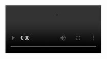 <html style="width: 100%;height:100%;">
<head>
<style>
body { position:absolute; top:0; bottom:0; right:0; left:0; }
table, th, td {
  border: 0px solid black;
}
img {width:auto; height:auto;}
</style>
</head>
<body>
  <video controls>
    <source src="../ZSSRGAN/data/ZSSRGAN_Presentation.mp4" width="640" height="480" type="video/mp4">
    Your browser does not support the video tag.
  </video>
</body>
<script>
</script>
</html>

